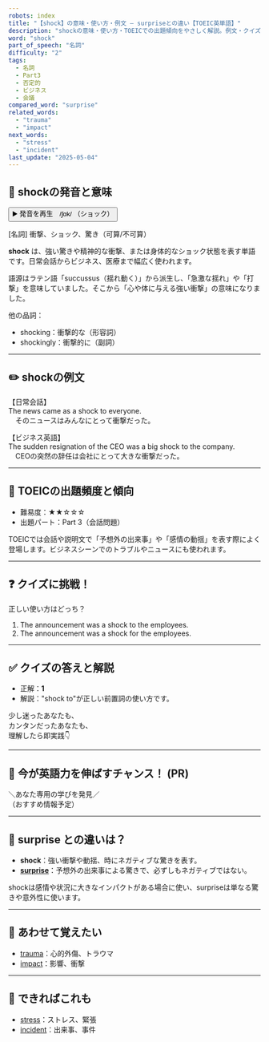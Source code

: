 ```yaml
---
robots: index
title: "【shock】の意味・使い方・例文 ― surpriseとの違い【TOEIC英単語】"
description: "shockの意味・使い方・TOEICでの出題傾向をやさしく解説。例文・クイズ付きでsurpriseとの違いもわかりやすく学べます。"
word: "shock"
part_of_speech: "名詞"
difficulty: "2"
tags:
  - 名詞
  - Part3
  - 否定的
  - ビジネス
  - 会議
compared_word: "surprise"
related_words:
  - "trauma"
  - "impact"
next_words:
  - "stress"
  - "incident"
last_update: "2025-05-04"
---
```


## 🔰 shockの発音と意味

<button class="play-audio" onclick="playTTS('shock')">
  <span class="play-audio-main">
    ▶️ 発音を再生　/ʃɑk/
  </span>
  <span class="play-audio-sub">
    （ショック）
  </span>
</button>

[名詞] 衝撃、ショック、驚き（可算/不可算）

**shock** は、強い驚きや精神的な衝撃、または身体的なショック状態を表す単語です。日常会話からビジネス、医療まで幅広く使われます。

語源はラテン語「succussus（揺れ動く）」から派生し、「急激な揺れ」や「打撃」を意味していました。そこから「心や体に与える強い衝撃」の意味になりました。

他の品詞：  
- shocking：衝撃的な（形容詞）
- shockingly：衝撃的に（副詞）

---

## ✏️ shockの例文

【日常会話】  
The news came as a shock to everyone.  
　そのニュースはみんなにとって衝撃だった。

【ビジネス英語】  
The sudden resignation of the CEO was a big shock to the company.  
　CEOの突然の辞任は会社にとって大きな衝撃だった。

---

## 🎯 TOEICの出題頻度と傾向

- 難易度：★★☆☆☆
- 出題パート：Part 3（会話問題）

TOEICでは会話や説明文で「予想外の出来事」や「感情の動揺」を表す際によく登場します。ビジネスシーンでのトラブルやニュースにも使われます。

---

## ❓ クイズに挑戦！

正しい使い方はどっち？

1. The announcement was a shock to the employees.  
2. The announcement was a shock for the employees.

---

## ✅ クイズの答えと解説

- 正解：**1**
- 解説："shock to"が正しい前置詞の使い方です。

少し迷ったあなたも、  
カンタンだったあなたも、  
理解したら即実践👇️

---

## 🚀 今が英語力を伸ばすチャンス！ (PR)

<div class="info-center">
＼あなた専用の学びを発見／<br>  
（おすすめ情報予定）
</div>

---

## 🤔  surprise との違いは？

- **shock**：強い衝撃や動揺、時にネガティブな驚きを表す。
- **[surprise](/surprise)**：予想外の出来事による驚きで、必ずしもネガティブではない。

shockは感情や状況に大きなインパクトがある場合に使い、surpriseは単なる驚きや意外性に使います。

---

## 🧩 あわせて覚えたい

- [trauma](/trauma)：心的外傷、トラウマ
- [impact](/impact)：影響、衝撃

---

## 📖 できればこれも

- [stress](/stress)：ストレス、緊張
- [incident](/incident)：出来事、事件

<!-- cvid: aid23_bid22 -->
